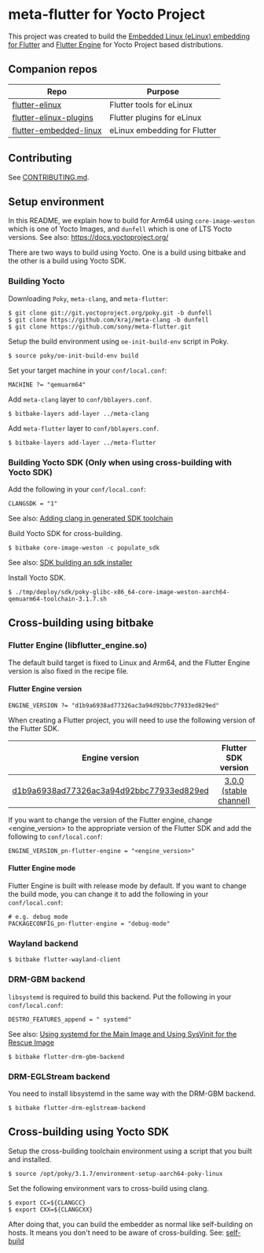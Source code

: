 # meta-flutter for Yocto Project
This project was created to build the [Embedded Linux (eLinux) embedding for Flutter](https://github.com/sony/flutter-embedded-linux) and [Flutter Engine](https://github.com/flutter/engine) for Yocto Project based distributions.

## Companion repos
| Repo | Purpose |
| ------------- | ------------- |
| [flutter-elinux](https://github.com/sony/flutter-elinux) | Flutter tools for eLinux |
| [flutter-elinux-plugins](https://github.com/sony/flutter-elinux-plugins) | Flutter plugins for eLinux |
| [flutter-embedded-linux](https://github.com/sony/flutter-embedded-linux) | eLinux embedding for Flutter |

## Contributing
See [CONTRIBUTING.md](CONTRIBUTING.md).

## Setup environment
In this README, we explain how to build for Arm64 using `core-image-weston` which is one of Yocto Images, and `dunfell` which is one of LTS Yocto versions. See also: https://docs.yoctoproject.org/

There are two ways to build using Yocto. One is a build using bitbake and the other is a build using Yocto SDK.

### Building Yocto
Downloading `Poky`, `meta-clang`, and `meta-flutter`:
```Shell
$ git clone git://git.yoctoproject.org/poky.git -b dunfell
$ git clone https://github.com/kraj/meta-clang -b dunfell
$ git clone https://github.com/sony/meta-flutter.git
```

Setup the build environment using `oe-init-build-env` script in Poky.
```Shell
$ source poky/oe-init-build-env build
```

Set your target machine in your `conf/local.conf`:
```
MACHINE ?= "qemuarm64"
```

Add `meta-clang` layer to `conf/bblayers.conf`.
```Shell
$ bitbake-layers add-layer ../meta-clang
```

Add `meta-flutter` layer to `conf/bblayers.conf`.
```Shell
$ bitbake-layers add-layer ../meta-flutter
```

### Building Yocto SDK (Only when using cross-building with Yocto SDK)
Add the following in your `conf/local.conf`:
```
CLANGSDK = "1"
```
See also: [Adding clang in generated SDK toolchain](https://github.com/kraj/meta-clang/blob/master/README.md#adding-clang-in-generated-sdk-toolchain)

Build Yocto SDK for cross-building.
```Shell
$ bitbake core-image-weston -c populate_sdk
```
See also: [SDK building an sdk installer](https://www.yoctoproject.org/docs/2.1/sdk-manual/sdk-manual.html#sdk-building-an-sdk-installer)

Install Yocto SDK.
```Shell
$ ./tmp/deploy/sdk/poky-glibc-x86_64-core-image-weston-aarch64-qemuarm64-toolchain-3.1.7.sh
```

## Cross-building using bitbake
### Flutter Engine (libflutter_engine.so)
The default build target is fixed to Linux and Arm64, and the Flutter Engine version is also fixed in the recipe file.

#### Flutter Engine version
```
ENGINE_VERSION ?= "d1b9a6938ad77326ac3a94d92bbc77933ed829ed"
```

When creating a Flutter project, you will need to use the following version of the Flutter SDK.  

| Engine version | Flutter SDK version |
| :-------------: | :-------------: |
| [d1b9a6938ad77326ac3a94d92bbc77933ed829ed](https://github.com/flutter/engine/commit/d1b9a6938ad77326ac3a94d92bbc77933ed829ed) | [3.0.0 (stable channel)](https://github.com/flutter/flutter/releases/tag/3.0.0) |

If you want to change the version of the Flutter engine, change <engine_version> to the appropriate version of the Flutter SDK and add the following to `conf/local.conf`:
```
ENGINE_VERSION_pn-flutter-engine = "<engine_version>"
```

#### Flutter Engine mode
Flutter Engine is built with release mode by default. If you want to change the build mode, you can change it to add the following in your `conf/local.conf`:

```
# e.g. debug mode
PACKAGECONFIG_pn-flutter-engine = "debug-mode"
```

### Wayland backend
```Shell
$ bitbake flutter-wayland-client
```

### DRM-GBM backend
`libsystemd` is required to build this backend. Put the following in your `conf/local.conf`: 
```
DESTRO_FEATURES_append = " systemd"
```
See also: [Using systemd for the Main Image and Using SysVinit for the Rescue Image](https://www.yoctoproject.org/docs/current/mega-manual/mega-manual.html#using-systemd-for-the-main-image-and-using-sysvinit-for-the-rescue-image)

```Shell
$ bitbake flutter-drm-gbm-backend
```

### DRM-EGLStream backend
You need to install libsystemd in the same way with the DRM-GBM backend.

```Shell
$ bitbake flutter-drm-eglstream-backend
```

## Cross-building using Yocto SDK
Setup the cross-building toolchain environment using a script that you built and installed.
```Shell
$ source /opt/poky/3.1.7/environment-setup-aarch64-poky-linux
```

Set the following environment vars to cross-build using clang.
```Shell
$ export CC=${CLANGCC}
$ export CXX=${CLANGCXX}
```

After doing that, you can build the embedder as normal like self-building on hosts. It means you don't need to be aware of cross-building. See: [self-build](https://github.com/sony/flutter-embedded-linux/wiki/Building-Embedded-Linux-embedding-for-Flutter#self-build)
